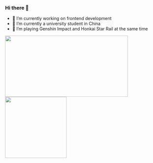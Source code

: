 ### Hi there 👋

- 🔭 I’m currently working on frontend development
- 🌱 I’m currently a university student in China
- 🤔 I’m playing Genshin Impact and Honkai Star Rail at the same time

<a href="https://github.com/anuraghazra/github-readme-stats">
  <img height="200" width="400" align="center" src="https://github-readme-stats.vercel.app/api/top-langs/?username=HoraceHuang-ui&layout=compact"/>
</a>
<a href="https://github.com/anuraghazra/github-readme-stats">
  <img height="200" align="center" src="https://github-readme-stats.vercel.app/api?username=HoraceHuang-ui&show_icons=true&theme=transparent&include_all_commits=true&hide=contribs&rank_icon=percentile"/>
</a>

